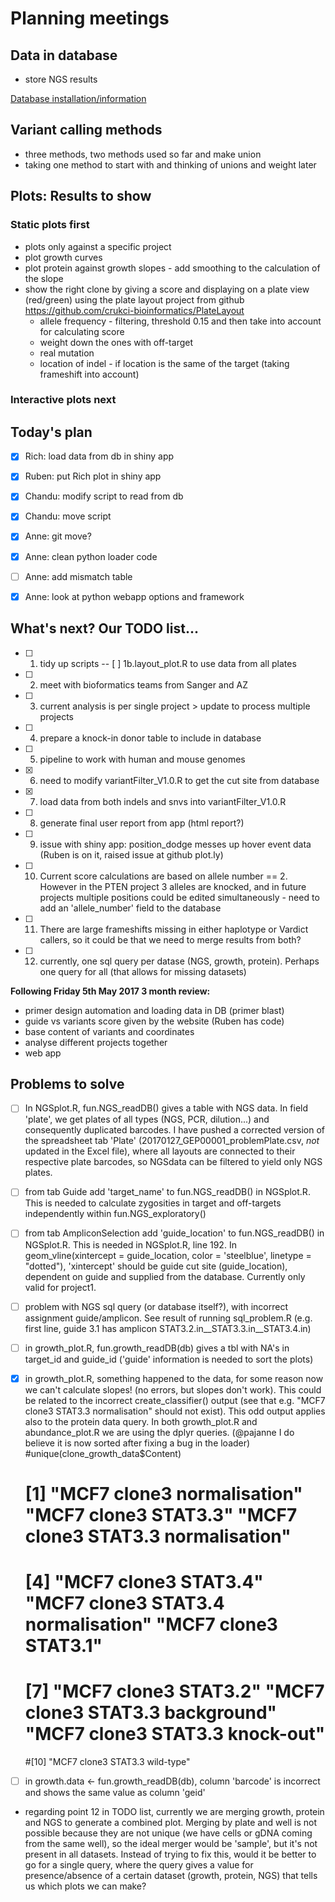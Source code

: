 # Planning meetings

## Data in database
- store NGS results

[Database installation/information](postgres.md)


## Variant calling methods

- three methods, two methods used so far and make union
- taking one method to start with and thinking of unions and weight later

## Plots: Results to show

### Static plots first
- plots only against a specific project
- plot growth curves
- plot protein against growth slopes - add smoothing to the calculation of the slope
- show the right clone by giving a score and displaying on a plate view (red/green) using the plate layout project from github https://github.com/crukci-bioinformatics/PlateLayout
  - allele frequency - filtering, threshold 0.15 and then take into account for calculating score
  - weight down the ones with off-target
  - real mutation
  - location of indel - if location is the same of the target (taking frameshift into account)

### Interactive plots next

## Today's plan
- [x] Rich: load data from db in shiny app
- [x] Ruben: put Rich plot in shiny app
- [x] Chandu: modify script to read from db
- [x] Chandu: move script
- [x] Anne: git move?
- [x] Anne: clean python loader code
- [ ] Anne: add mismatch table
- [x] Anne: look at python webapp options and framework


## What's next? Our TODO list...
- [ ] 1. tidy up scripts
-- [ ] 1b.layout_plot.R to use data from all plates
- [ ] 2. meet with bioformatics teams from Sanger and AZ
- [ ] 3. current analysis is per single project > update to process multiple projects
- [ ] 4. prepare a knock-in donor table to include in database
- [ ] 5. pipeline to work with human and mouse genomes
- [x] 6. need to modify variantFilter_V1.0.R to get the cut site from database
- [x] 7. load data from both indels and snvs into variantFilter_V1.0.R
- [ ] 8. generate final user report from app (html report?)
- [ ] 9. issue with shiny app: position_dodge messes up hover event data (Ruben is on it, raised issue at github plot.ly)
- [ ] 10. Current score calculations are based on allele number == 2. However in the PTEN project 3 alleles are knocked, and in future projects multiple positions could be edited simultaneously - need to add an 'allele_number' field to the database
- [ ] 11. There are large frameshifts missing in either haplotype or Vardict callers, so it could be that we need to merge results from both?
- [ ] 12. currently, one sql query per datase (NGS, growth, protein). Perhaps one query for all (that allows for missing datasets)

**Following Friday 5th May 2017 3 month review:**
- primer design automation and loading data in DB (primer blast)
- guide vs variants score given by the website (Ruben has code)
- base content of variants and coordinates
- analyse different projects together
- web app

## Problems to solve
- [ ] In NGSplot.R, fun.NGS_readDB() gives a table with NGS data. In field 'plate', we get plates of all types (NGS, PCR, dilution...) and consequently duplicated barcodes. I have pushed a corrected version of the spreadsheet tab 'Plate' (20170127_GEP00001_problemPlate.csv, *not* updated in the Excel file), where all layouts are connected to their respective plate barcodes, so NGSdata can be filtered to yield only NGS plates.
- [ ] from tab Guide add 'target_name' to fun.NGS_readDB() in NGSplot.R. This is needed to calculate zygosities in target and off-targets independently within fun.NGS_exploratory()
- [ ] from tab AmpliconSelection add 'guide_location' to fun.NGS_readDB() in NGSplot.R. This is needed in NGSplot.R, line 192. In geom_vline(xintercept = guide_location, color = 'steelblue', linetype = "dotted"), 'xintercept' should be guide cut site (guide_location), dependent on guide and supplied from the database. Currently only valid for project1.
- [ ] problem with NGS sql query (or database itself?), with incorrect assignment guide/amplicon. See result of running sql_problem.R (e.g. first line, guide 3.1 has amplicon  STAT3.2.in__STAT3.3.in__STAT3.4.in)
- [ ] in growth_plot.R, fun.growth_readDB(db) gives a tbl with NA's in target_id and guide_id ('guide' information is needed to sort the plots)
- [x] in growth_plot.R, something happened to the data, for some reason now we can't calculate slopes! (no errors, but slopes don't work). This could be related to the incorrect create_classifier() output (see that e.g. "MCF7 clone3 STAT3.3 normalisation" should not exist). This odd output applies also to the protein data query. In both growth_plot.R and abundance_plot.R we are using the dplyr queries. (@pajanne I do believe it is now sorted after fixing a bug in the loader)
    #unique(clone_growth_data$Content)
    # [1] "MCF7 clone3 normalisation"         "MCF7 clone3 STAT3.3"               "MCF7 clone3 STAT3.3 normalisation"
    # [4] "MCF7 clone3 STAT3.4"               "MCF7 clone3 STAT3.4 normalisation" "MCF7 clone3 STAT3.1"              
    # [7] "MCF7 clone3 STAT3.2"               "MCF7 clone3 STAT3.3 background"    "MCF7 clone3 STAT3.3 knock-out"    
    #[10] "MCF7 clone3 STAT3.3 wild-type"
    
- [ ] in growth.data <- fun.growth_readDB(db), column 'barcode' is incorrect and shows the same value as column 'geid'
- regarding point 12 in TODO list, currently we are merging growth, protein and NGS to generate a combined plot. Merging by plate and well is not possible because they are not unique (we have cells or gDNA coming from the same well), so the ideal merger would be 'sample', but it's not present in all datasets. Instead of trying to fix this, would it be better to go for a single query, where the query gives a value for presence/absence of a certain dataset (growth, protein, NGS) that tells us which plots we can make?
